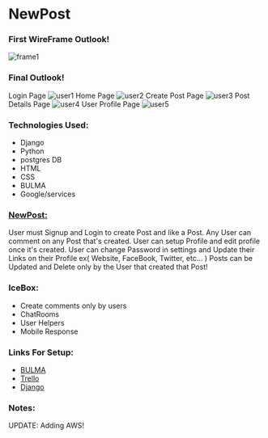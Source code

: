 # NewPost
### First WireFrame Outlook!
![frame1](https://i.imgur.com/Mi3lxAl.png)
### Final Outlook!
Login Page
![user1](https://i.imgur.com/HbUK5Lc.png)
Home Page
![user2](https://i.imgur.com/AWB6k0S.png)
Create Post Page
![user3](https://i.imgur.com/ntpnF25.png)
Post Details Page
![user4](https://i.imgur.com/VmJFAI5.png)
User Profile Page
![user5](https://i.imgur.com/FGMKuo4.png)
### Technologies Used:
* Django
* Python
* postgres DB
* HTML
* CSS
* BULMA
* Google/services
### [NewPost:](https://newpostpost.herokuapp.com/)
User must Signup and Login to create Post and like a Post. Any User can comment on any Post that's created. User can setup Profile and edit profile once it's created. User can change Password in settings and Update their Links on their Profile ex( Website, FaceBook, Twitter, etc... ) Posts can be Updated and Delete only by the User that created that Post!
### IceBox:
* Create comments only by users
* ChatRooms
* User Helpers
* Mobile Response
### Links For Setup:
* [BULMA](https://bulma.io/)
* [Trello](https://trello.com/b/hrH9YQC1/passnote)
* [Django](https://docs.djangoproject.com/en/3.1/)
### Notes:
UPDATE:
Adding AWS!


